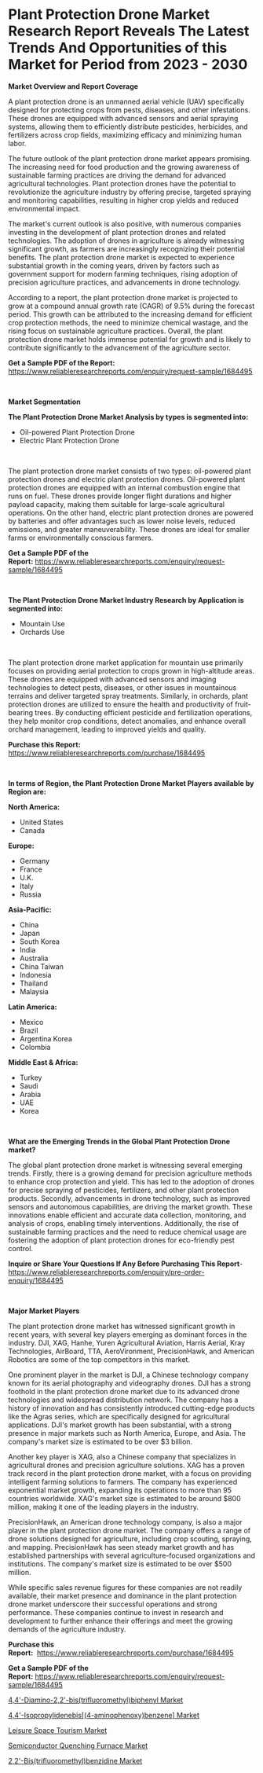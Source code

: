 <p><h1>Plant Protection Drone Market Research Report Reveals The Latest Trends And Opportunities of this Market for Period from 2023 - 2030</h1></p><p><strong>Market Overview and Report Coverage</strong></p>
<p><p>A plant protection drone is an unmanned aerial vehicle (UAV) specifically designed for protecting crops from pests, diseases, and other infestations. These drones are equipped with advanced sensors and aerial spraying systems, allowing them to efficiently distribute pesticides, herbicides, and fertilizers across crop fields, maximizing efficacy and minimizing human labor.</p><p>The future outlook of the plant protection drone market appears promising. The increasing need for food production and the growing awareness of sustainable farming practices are driving the demand for advanced agricultural technologies. Plant protection drones have the potential to revolutionize the agriculture industry by offering precise, targeted spraying and monitoring capabilities, resulting in higher crop yields and reduced environmental impact.</p><p>The market's current outlook is also positive, with numerous companies investing in the development of plant protection drones and related technologies. The adoption of drones in agriculture is already witnessing significant growth, as farmers are increasingly recognizing their potential benefits. The plant protection drone market is expected to experience substantial growth in the coming years, driven by factors such as government support for modern farming techniques, rising adoption of precision agriculture practices, and advancements in drone technology.</p><p>According to a report, the plant protection drone market is projected to grow at a compound annual growth rate (CAGR) of 9.5% during the forecast period. This growth can be attributed to the increasing demand for efficient crop protection methods, the need to minimize chemical wastage, and the rising focus on sustainable agriculture practices. Overall, the plant protection drone market holds immense potential for growth and is likely to contribute significantly to the advancement of the agriculture sector.</p></p>
<p><strong>Get a Sample PDF of the Report:</strong> <a href="https://www.reliableresearchreports.com/enquiry/request-sample/1684495">https://www.reliableresearchreports.com/enquiry/request-sample/1684495</a></p>
<p>&nbsp;</p>
<p><strong>Market Segmentation</strong></p>
<p><strong>The Plant Protection Drone Market Analysis by types is segmented into:</strong></p>
<p><ul><li>Oil-powered Plant Protection Drone</li><li>Electric Plant Protection Drone</li></ul></p>
<p>&nbsp;</p>
<p><p>The plant protection drone market consists of two types: oil-powered plant protection drones and electric plant protection drones. Oil-powered plant protection drones are equipped with an internal combustion engine that runs on fuel. These drones provide longer flight durations and higher payload capacity, making them suitable for large-scale agricultural operations. On the other hand, electric plant protection drones are powered by batteries and offer advantages such as lower noise levels, reduced emissions, and greater maneuverability. These drones are ideal for smaller farms or environmentally conscious farmers.</p></p>
<p><strong>Get a Sample PDF of the Report:</strong>&nbsp;<a href="https://www.reliableresearchreports.com/enquiry/request-sample/1684495">https://www.reliableresearchreports.com/enquiry/request-sample/1684495</a></p>
<p>&nbsp;</p>
<p><strong>The Plant Protection Drone Market Industry Research by Application is segmented into:</strong></p>
<p><ul><li>Mountain Use</li><li>Orchards Use</li></ul></p>
<p>&nbsp;</p>
<p><p>The plant protection drone market application for mountain use primarily focuses on providing aerial protection to crops grown in high-altitude areas. These drones are equipped with advanced sensors and imaging technologies to detect pests, diseases, or other issues in mountainous terrains and deliver targeted spray treatments. Similarly, in orchards, plant protection drones are utilized to ensure the health and productivity of fruit-bearing trees. By conducting efficient pesticide and fertilization operations, they help monitor crop conditions, detect anomalies, and enhance overall orchard management, leading to improved yields and quality.</p></p>
<p><strong>Purchase this Report:</strong>&nbsp; <a href="https://www.reliableresearchreports.com/purchase/1684495">https://www.reliableresearchreports.com/purchase/1684495</a></p>
<p>&nbsp;</p>
<p><strong>In terms of Region, the Plant Protection Drone Market Players available by Region are:</strong></p>
<p>
    <p> <strong> North America: </strong>
        <ul>
            <li>United States</li>
            <li>Canada</li>
        </ul>
        </p> 
    <p> <strong> Europe: </strong>
        <ul>
            <li>Germany</li>
            <li>France</li>
            <li>U.K.</li>
            <li>Italy</li>
            <li>Russia</li>
        </ul>
        </p> 
    <p> <strong> Asia-Pacific: </strong>
        <ul>
            <li>China</li>
            <li>Japan</li>
            <li>South Korea</li>
            <li>India</li>
            <li>Australia</li>
            <li>China Taiwan</li>
            <li>Indonesia</li>
            <li>Thailand</li>
            <li>Malaysia</li>
        </ul>
        </p> 
    <p> <strong> Latin America: </strong>
        <ul>
            <li>Mexico</li>
            <li>Brazil</li>
            <li>Argentina Korea</li>
            <li>Colombia</li>
        </ul>
        </p> 
    <p> <strong> Middle East & Africa: </strong>
        <ul>
            <li>Turkey</li>
            <li>Saudi</li>
            <li>Arabia</li>
            <li>UAE</li>
            <li>Korea</li>
        </ul>
    </p>
    </p>
<p>&nbsp;</p>
<p><strong>What are the Emerging Trends in the Global Plant Protection Drone market?</strong></p>
<p><p>The global plant protection drone market is witnessing several emerging trends. Firstly, there is a growing demand for precision agriculture methods to enhance crop protection and yield. This has led to the adoption of drones for precise spraying of pesticides, fertilizers, and other plant protection products. Secondly, advancements in drone technology, such as improved sensors and autonomous capabilities, are driving the market growth. These innovations enable efficient and accurate data collection, monitoring, and analysis of crops, enabling timely interventions. Additionally, the rise of sustainable farming practices and the need to reduce chemical usage are fostering the adoption of plant protection drones for eco-friendly pest control.</p></p>
<p><strong>Inquire or Share Your Questions If Any Before Purchasing This Report</strong>- <a href="https://www.reliableresearchreports.com/enquiry/pre-order-enquiry/1684495">https://www.reliableresearchreports.com/enquiry/pre-order-enquiry/1684495</a></p>
<p>&nbsp;</p>
<p><strong>Major Market Players</strong></p>
<p><p>The plant protection drone market has witnessed significant growth in recent years, with several key players emerging as dominant forces in the industry. DJI, XAG, Hanhe, Yuren Agricultural Aviation, Harris Aerial, Kray Technologies, AirBoard, TTA, AeroVironment, PrecisionHawk, and American Robotics are some of the top competitors in this market.</p><p>One prominent player in the market is DJI, a Chinese technology company known for its aerial photography and videography drones. DJI has a strong foothold in the plant protection drone market due to its advanced drone technologies and widespread distribution network. The company has a history of innovation and has consistently introduced cutting-edge products like the Agras series, which are specifically designed for agricultural applications. DJI's market growth has been substantial, with a strong presence in major markets such as North America, Europe, and Asia. The company's market size is estimated to be over $3 billion.</p><p>Another key player is XAG, also a Chinese company that specializes in agricultural drones and precision agriculture solutions. XAG has a proven track record in the plant protection drone market, with a focus on providing intelligent farming solutions to farmers. The company has experienced exponential market growth, expanding its operations to more than 95 countries worldwide. XAG's market size is estimated to be around $800 million, making it one of the leading players in the industry.</p><p>PrecisionHawk, an American drone technology company, is also a major player in the plant protection drone market. The company offers a range of drone solutions designed for agriculture, including crop scouting, spraying, and mapping. PrecisionHawk has seen steady market growth and has established partnerships with several agriculture-focused organizations and institutions. The company's market size is estimated to be over $500 million.</p><p>While specific sales revenue figures for these companies are not readily available, their market presence and dominance in the plant protection drone market underscore their successful operations and strong performance. These companies continue to invest in research and development to further enhance their offerings and meet the growing demands of the agriculture industry.</p></p>
<p><strong>Purchase this Report:</strong>&nbsp;&nbsp;<a href="https://www.reliableresearchreports.com/purchase/1684495">https://www.reliableresearchreports.com/purchase/1684495</a></p>
<p></p>
<p><strong>Get a Sample PDF of the Report:</strong>&nbsp;<a href="https://www.reliableresearchreports.com/enquiry/request-sample/1684495">https://www.reliableresearchreports.com/enquiry/request-sample/1684495</a></p>
<p><p><a href="https://www.linkedin.com/pulse/44-diamino-22-bistrifluoromethylbiphenyl-market-research/">4,4'-Diamino-2,2'-bis(trifluoromethyl)biphenyl Market</a></p><p><a href="https://www.linkedin.com/pulse/44-isopropylidenebis4-aminophenoxybenzene-market-insights-players/">4,4'-Isopropylidenebis[(4-aminophenoxy)benzene] Market</a></p><p><a href="https://medium.com/@santosh99915121/leisure-space-tourism-market-size-cagr-trends-2024-2030-de24985f1aef">Leisure Space Tourism Market</a></p><p><a href="https://medium.com/@s40138378/semiconductor-quenching-furnace-market-research-report-its-history-and-forecast-2023-to-2030-9c707604180e">Semiconductor Quenching Furnace Market</a></p><p><a href="https://www.linkedin.com/pulse/22-bistrifluoromethylbenzidine-market-share-amp-new-trends/">2,2'-Bis(trifluoromethyl)benzidine Market</a></p></p>